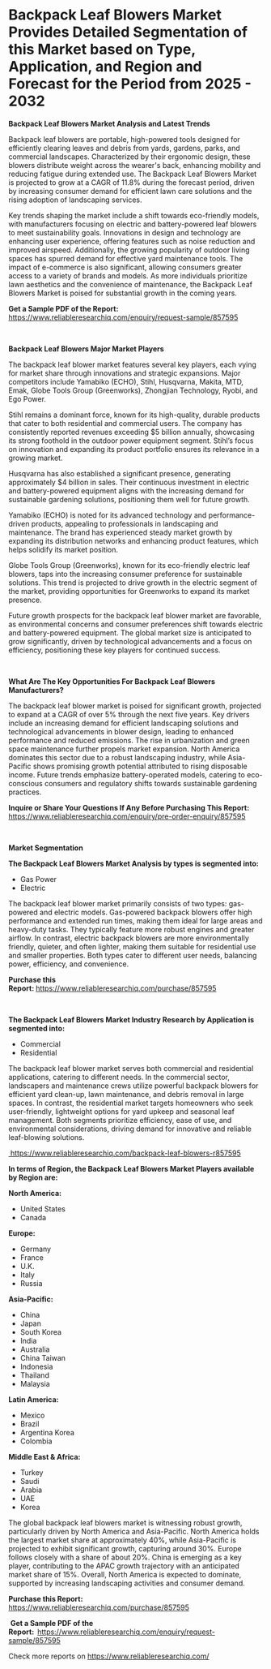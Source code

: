 <p><h1>Backpack Leaf Blowers Market Provides Detailed Segmentation of this Market based on Type, Application, and Region and Forecast for the Period from 2025 - 2032</h1></p><p><strong>Backpack Leaf Blowers Market Analysis and Latest Trends</strong></p>
<p><p>Backpack leaf blowers are portable, high-powered tools designed for efficiently clearing leaves and debris from yards, gardens, parks, and commercial landscapes. Characterized by their ergonomic design, these blowers distribute weight across the wearer's back, enhancing mobility and reducing fatigue during extended use. The Backpack Leaf Blowers Market is projected to grow at a CAGR of 11.8% during the forecast period, driven by increasing consumer demand for efficient lawn care solutions and the rising adoption of landscaping services.</p><p>Key trends shaping the market include a shift towards eco-friendly models, with manufacturers focusing on electric and battery-powered leaf blowers to meet sustainability goals. Innovations in design and technology are enhancing user experience, offering features such as noise reduction and improved airspeed. Additionally, the growing popularity of outdoor living spaces has spurred demand for effective yard maintenance tools. The impact of e-commerce is also significant, allowing consumers greater access to a variety of brands and models. As more individuals prioritize lawn aesthetics and the convenience of maintenance, the Backpack Leaf Blowers Market is poised for substantial growth in the coming years.</p></p>
<p><strong>Get a Sample PDF of the Report:&nbsp;</strong> <a href="https://www.reliableresearchiq.com/enquiry/request-sample/857595?utm_campaign=2346&utm_medium=2&utm_source=Github&utm_content=ia&utm_term=18022025&utm_id=backpack-leaf-blowers">https://www.reliableresearchiq.com/enquiry/request-sample/857595</a></p>
<p>&nbsp;</p>
<p><strong>Backpack Leaf Blowers Major Market Players</strong></p>
<p><p>The backpack leaf blower market features several key players, each vying for market share through innovations and strategic expansions. Major competitors include Yamabiko (ECHO), Stihl, Husqvarna, Makita, MTD, Emak, Globe Tools Group (Greenworks), Zhongjian Technology, Ryobi, and Ego Power. </p><p>Stihl remains a dominant force, known for its high-quality, durable products that cater to both residential and commercial users. The company has consistently reported revenues exceeding $5 billion annually, showcasing its strong foothold in the outdoor power equipment segment. Stihl’s focus on innovation and expanding its product portfolio ensures its relevance in a growing market.</p><p>Husqvarna has also established a significant presence, generating approximately $4 billion in sales. Their continuous investment in electric and battery-powered equipment aligns with the increasing demand for sustainable gardening solutions, positioning them well for future growth.</p><p>Yamabiko (ECHO) is noted for its advanced technology and performance-driven products, appealing to professionals in landscaping and maintenance. The brand has experienced steady market growth by expanding its distribution networks and enhancing product features, which helps solidify its market position.</p><p>Globe Tools Group (Greenworks), known for its eco-friendly electric leaf blowers, taps into the increasing consumer preference for sustainable solutions. This trend is projected to drive growth in the electric segment of the market, providing opportunities for Greenworks to expand its market presence.</p><p>Future growth prospects for the backpack leaf blower market are favorable, as environmental concerns and consumer preferences shift towards electric and battery-powered equipment. The global market size is anticipated to grow significantly, driven by technological advancements and a focus on efficiency, positioning these key players for continued success.</p></p>
<p>&nbsp;</p>
<p><strong>What Are The Key Opportunities For Backpack Leaf Blowers Manufacturers?</strong></p>
<p><p>The backpack leaf blower market is poised for significant growth, projected to expand at a CAGR of over 5% through the next five years. Key drivers include an increasing demand for efficient landscaping solutions and technological advancements in blower design, leading to enhanced performance and reduced emissions. The rise in urbanization and green space maintenance further propels market expansion. North America dominates this sector due to a robust landscaping industry, while Asia-Pacific shows promising growth potential attributed to rising disposable income. Future trends emphasize battery-operated models, catering to eco-conscious consumers and regulatory shifts towards sustainable gardening practices.</p></p>
<p><strong>Inquire or Share Your Questions If Any Before Purchasing This Report:</strong> <a href="https://www.reliableresearchiq.com/enquiry/pre-order-enquiry/857595?utm_campaign=2346&utm_medium=2&utm_source=Github&utm_content=ia&utm_term=18022025&utm_id=backpack-leaf-blowers">https://www.reliableresearchiq.com/enquiry/pre-order-enquiry/857595</a></p>
<p>&nbsp;</p>
<p><strong>Market Segmentation</strong></p>
<p><strong>The Backpack Leaf Blowers Market Analysis by types is segmented into:</strong></p>
<p><ul><li>Gas Power</li><li>Electric</li></ul></p>
<p><p>The backpack leaf blower market primarily consists of two types: gas-powered and electric models. Gas-powered backpack blowers offer high performance and extended run times, making them ideal for large areas and heavy-duty tasks. They typically feature more robust engines and greater airflow. In contrast, electric backpack blowers are more environmentally friendly, quieter, and often lighter, making them suitable for residential use and smaller properties. Both types cater to different user needs, balancing power, efficiency, and convenience.</p></p>
<p><strong>Purchase this Report:&nbsp;</strong><a href="https://www.reliableresearchiq.com/purchase/857595?utm_campaign=2346&utm_medium=2&utm_source=Github&utm_content=ia&utm_term=18022025&utm_id=backpack-leaf-blowers">https://www.reliableresearchiq.com/purchase/857595</a></p>
<p>&nbsp;</p>
<p><strong>The Backpack Leaf Blowers Market Industry Research by Application is segmented into:</strong></p>
<p><ul><li>Commercial</li><li>Residential</li></ul></p>
<p><p>The backpack leaf blower market serves both commercial and residential applications, catering to different needs. In the commercial sector, landscapers and maintenance crews utilize powerful backpack blowers for efficient yard clean-up, lawn maintenance, and debris removal in large spaces. In contrast, the residential market targets homeowners who seek user-friendly, lightweight options for yard upkeep and seasonal leaf management. Both segments prioritize efficiency, ease of use, and environmental considerations, driving demand for innovative and reliable leaf-blowing solutions.</p></p>
<p><a href="https://www.reliableresearchiq.com/backpack-leaf-blowers-r857595?utm_campaign=2346&utm_medium=2&utm_source=Github&utm_content=ia&utm_term=18022025&utm_id=backpack-leaf-blowers">&nbsp;https://www.reliableresearchiq.com/backpack-leaf-blowers-r857595</a></p>
<p><strong>In terms of Region, the Backpack Leaf Blowers Market Players available by Region are:</strong></p>
<p>
    <p> <strong> North America: </strong>
        <ul>
            <li>United States</li>
            <li>Canada</li>
        </ul>
        </p> 
    <p> <strong> Europe: </strong>
        <ul>
            <li>Germany</li>
            <li>France</li>
            <li>U.K.</li>
            <li>Italy</li>
            <li>Russia</li>
        </ul>
        </p> 
    <p> <strong> Asia-Pacific: </strong>
        <ul>
            <li>China</li>
            <li>Japan</li>
            <li>South Korea</li>
            <li>India</li>
            <li>Australia</li>
            <li>China Taiwan</li>
            <li>Indonesia</li>
            <li>Thailand</li>
            <li>Malaysia</li>
        </ul>
        </p> 
    <p> <strong> Latin America: </strong>
        <ul>
            <li>Mexico</li>
            <li>Brazil</li>
            <li>Argentina Korea</li>
            <li>Colombia</li>
        </ul>
        </p> 
    <p> <strong> Middle East & Africa: </strong>
        <ul>
            <li>Turkey</li>
            <li>Saudi</li>
            <li>Arabia</li>
            <li>UAE</li>
            <li>Korea</li>
        </ul>
    </p>
    </p>
<p><p>The global backpack leaf blowers market is witnessing robust growth, particularly driven by North America and Asia-Pacific. North America holds the largest market share at approximately 40%, while Asia-Pacific is projected to exhibit significant growth, capturing around 30%. Europe follows closely with a share of about 20%. China is emerging as a key player, contributing to the APAC growth trajectory with an anticipated market share of 15%. Overall, North America is expected to dominate, supported by increasing landscaping activities and consumer demand.</p></p>
<p><strong>Purchase this Report: </strong><a href="https://www.reliableresearchiq.com/purchase/857595?utm_campaign=2346&utm_medium=2&utm_source=Github&utm_content=ia&utm_term=18022025&utm_id=backpack-leaf-blowers">https://www.reliableresearchiq.com/purchase/857595</a></p>
<p>&nbsp;<strong>Get a Sample PDF of the Report:&nbsp;&nbsp;</strong><a href="https://www.reliableresearchiq.com/enquiry/request-sample/857595?utm_campaign=2346&utm_medium=2&utm_source=Github&utm_content=ia&utm_term=18022025&utm_id=backpack-leaf-blowers">https://www.reliableresearchiq.com/enquiry/request-sample/857595</a></p>
<p><strong></strong></p>
<p>Check more reports on <a href="https://www.reliableresearchiq.com/?utm_campaign=2346&utm_medium=2&utm_source=Github&utm_content=ia&utm_term=18022025&utm_id=backpack-leaf-blowers">https://www.reliableresearchiq.com/</a></p>